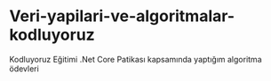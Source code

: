 # Veri-yapilari-ve-algoritmalar-kodluyoruz
Kodluyoruz Eğitimi .Net Core Patikası kapsamında yaptığım algoritma ödevleri
